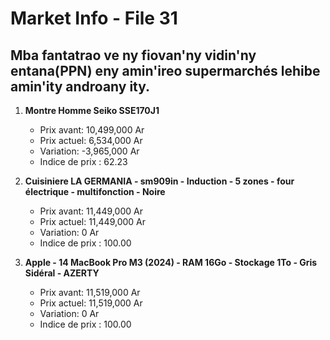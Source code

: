 # Market Info - File 31

## Mba fantatrao ve ny fiovan'ny vidin'ny entana(PPN) eny amin'ireo supermarchés lehibe amin'ity androany ity.

1. **Montre Homme Seiko SSE170J1**
   - Prix avant: 10,499,000 Ar
   - Prix actuel: 6,534,000 Ar
   - Variation: -3,965,000 Ar
   - Indice de prix : 62.23

2. **Cuisiniere LA GERMANIA - sm909in - Induction - 5 zones - four électrique - multifonction - Noire**
   - Prix avant: 11,449,000 Ar
   - Prix actuel: 11,449,000 Ar
   - Variation: 0 Ar
   - Indice de prix : 100.00

3. **Apple - 14 MacBook Pro M3 (2024) - RAM 16Go - Stockage 1To - Gris Sidéral - AZERTY**
   - Prix avant: 11,519,000 Ar
   - Prix actuel: 11,519,000 Ar
   - Variation: 0 Ar
   - Indice de prix : 100.00

